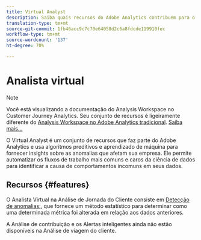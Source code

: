 ```yaml
---
title: Virtual Analyst
description: Saiba quais recursos do Adobe Analytics contribuem para o Virtual Analyst.
translation-type: tm+mt
source-git-commit: 1fb46acc9c7c70e64058d2c6a8fdcde119910fec
workflow-type: tm+mt
source-wordcount: '137'
ht-degree: 70%

---
```



# Analista virtual

>[!NOTE]
>
>Você está visualizando a documentação do Analysis Workspace no Customer Journey Analytics. Seu conjunto de recursos é ligeiramente diferente do [Analysis Workspace no Adobe Analytics tradicional](https://docs.adobe.com/content/help/pt-BR/analytics/analyze/analysis-workspace/home.html). [Saiba mais...](/help/getting-started/cja-aa.md)

O Virtual Analyst é um conjunto de recursos que faz parte do Adobe Analytics e usa algoritmos preditivos e aprendizado de máquina para fornecer insights sobre as anomalias que afetam sua empresa. Ele permite automatizar os fluxos de trabalho mais comuns e caros da ciência de dados para identificar a causa de comportamentos incomuns em seus dados.

## Recursos {#features}

O Analista Virtual na Análise de Jornada do Cliente consiste em [Detecção de anomalias:](c-anomaly-detection/anomaly-detection.md), que fornece um método estatístico para determinar como uma determinada métrica foi alterada em relação aos dados anteriores.

A Análise de contribuição e os Alertas inteligentes ainda não estão disponíveis na Análise de viagem do cliente.
